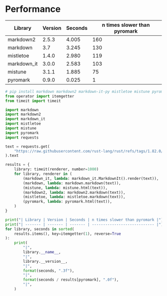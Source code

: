 # Performance

| Library     | Version | Seconds | n times slower than pyromark |
| ----------- | ------- | ------- | ---------------------------- |
| markdown2   | 2.5.3   | 4.005   | 160                          |
| markdown    | 3.7     | 3.245   | 130                          |
| mistletoe   | 1.4.0   | 2.980   | 119                          |
| markdown_it | 3.0.0   | 2.583   | 103                          |
| mistune     | 3.1.1   | 1.885   | 75                           |
| pyromark    | 0.9.0   | 0.025   | 1                            |

```python
# pip install markdown markdown2 markdown-it-py mistletoe mistune pyromark requests
from operator import itemgetter
from timeit import timeit

import markdown
import markdown2
import markdown_it
import mistletoe
import mistune
import pyromark
import requests

text = requests.get(
    "https://raw.githubusercontent.com/rust-lang/rust/refs/tags/1.82.0/INSTALL.md"
).text

results = {
    library: timeit(renderer, number=1000)
    for library, renderer in (
        (markdown_it, lambda: markdown_it.MarkdownIt().render(text)),
        (markdown, lambda: markdown.markdown(text)),
        (mistune, lambda: mistune.html(text)),
        (markdown2, lambda: markdown2.markdown(text)),
        (mistletoe, lambda: mistletoe.markdown(text)),
        (pyromark, lambda: pyromark.html(text)),
    )
}

print("| Library | Version | Seconds | n times slower than pyromark |")
print("| ------- | ------- | ------- | ---------------------------- |")
for library, seconds in sorted(
    results.items(), key=itemgetter(1), reverse=True
):
    print(
        "|",
        library.__name__,
        "|",
        library.__version__,
        "|",
        format(seconds, ".3f"),
        "|",
        format(seconds / results[pyromark], ".0f"),
        "|",
    )
```
